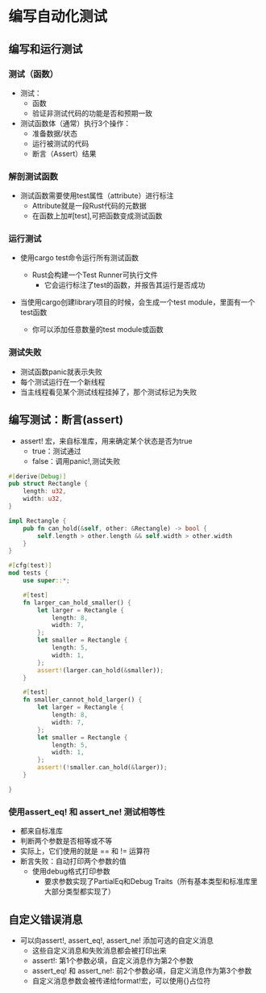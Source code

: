 # 编写自动化测试

## 编写和运行测试
### 测试（函数）
* 测试：
  - 函数
  - 验证非测试代码的功能是否和预期一致
* 测试函数体（通常）执行3个操作：
  - 准备数据/状态
  - 运行被测试的代码
  - 断言（Assert）结果
  
### 解剖测试函数
* 测试函数需要使用test属性（attribute）进行标注
  - Attribute就是一段Rust代码的元数据
  - 在函数上加#[test],可把函数变成测试函数

### 运行测试
* 使用cargo test命令运行所有测试函数
  - Rust会构建一个Test Runner可执行文件
    * 它会运行标注了test的函数，并报告其运行是否成功

* 当使用cargo创建library项目的时候，会生成一个test module，里面有一个test函数
  - 你可以添加任意数量的test module或函数

### 测试失败
* 测试函数panic就表示失败
* 每个测试运行在一个新线程
* 当主线程看见某个测试线程挂掉了，那个测试标记为失败


## 编写测试：断言(assert)
* assert! 宏，来自标准库，用来确定某个状态是否为true
  - true：测试通过
  - false：调用panic!,测试失败

```rust
#[derive(Debug)]
pub struct Rectangle {
    length: u32,
    width: u32,
}

impl Rectangle {
    pub fn can_hold(&self, other: &Rectangle) -> bool {
        self.length > other.length && self.width > other.width
    }
}

#[cfg(test)]
mod tests {
    use super::*;

    #[test]
    fn larger_can_hold_smaller() {
        let larger = Rectangle {
            length: 8,
            width: 7,
        };
        let smaller = Rectangle {
            length: 5,
            width: 1,
        };
        assert!(larger.can_hold(&smaller));
    }

    #[test]
    fn smaller_cannot_hold_larger() {
        let larger = Rectangle {
            length: 8,
            width: 7,
        };
        let smaller = Rectangle {
            length: 5,
            width: 1,
        };
        assert!(!smaller.can_hold(&larger));
    }

}

```

### 使用assert_eq! 和 assert_ne! 测试相等性
* 都来自标准库
* 判断两个参数是否相等或不等
* 实际上，它们使用的就是 == 和 != 运算符
* 断言失败：自动打印两个参数的值
  - 使用debug格式打印参数
    * 要求参数实现了PartialEq和Debug Traits（所有基本类型和标准库里大部分类型都实现了）

## 自定义错误消息
* 可以向assert!, assert_eq!, assert_ne! 添加可选的自定义消息
  - 这些自定义消息和失败消息都会被打印出来
  - assert!: 第1个参数必填，自定义消息作为第2个参数
  - assert_eq! 和 assert_ne!: 前2个参数必填，自定义消息作为第3个参数
  - 自定义消息参数会被传递给format!宏，可以使用{}占位符















